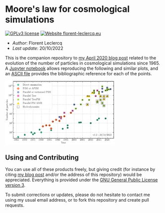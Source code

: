 Moore's law for cosmological simulations
==========================================

[![GPLv3 license](https://img.shields.io/badge/License-GPLv3-blue.svg)](https://github.com/florent-leclercq/Moore_law_cosmosims/blob/master/LICENSE)
[![Website florent-leclercq.eu](https://img.shields.io/website-up-down-green-red/http/florent-leclercq.eu.svg)](http://florent-leclercq.eu/blog.php?page=2)


* *Author*: Florent Leclercq
* *Last update*: 20/10/2022

This is the companion repository to [my April 2020 blog post](http://florent-leclercq.eu/blog.php?page=2) related to the evolution of the number of particles in cosmological simulations since 1965. A [Jupyter notebook](Moore_law_cosmosims.ipynb) allows reproducing the following and similar plots, and an [ASCII file](references.txt) provides the bibliographic reference for each of the points.

<img src="https://raw.githubusercontent.com/florent-leclercq/Moore_law_cosmosims/master/Moore_law_cosmosims.png" width="70%" align="center"></img>

Using and Contributing
----------------------

You can use all of these products freely, but giving credit (for instance by citing [my blog post](http://florent-leclercq.eu/blog.php?page=2) and/or the address of this repository) would be appreciated. Everything is provided under the [GNU General Public License version 3](LICENSE).

To submit corrections or updates, please do not hesitate to contact me using my usual email address, or to fork this repository and create pull requests.

